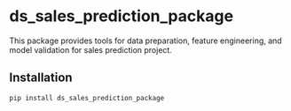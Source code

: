 # ds_sales_prediction_package

This package provides tools for data preparation, feature engineering, and model validation for sales prediction project.

## Installation
```bash
pip install ds_sales_prediction_package